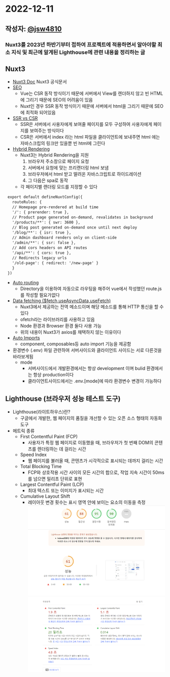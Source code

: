 # 2022-12-11 
## 작성자: [@jsw4810](https://github.com/jsw4810)

### Nuxt3를 2023년 하반기부터 접하여 프로젝트에 적용하면서 알아야할 최소 지식 및 최근에 알게된 Lighthouse에 관련 내용을 정리하는 글 
## Nuxt3
- [Nuxt3 Doc](https://nuxt.com/docs/getting-started/introduction) Nuxt3 공식문서
- [SEO](https://nuxt.com/docs/getting-started/seo-meta)
  - Vue는 CSR 동작 방식이기 때문에 서버에서 View를 렌더하지 않고 빈 HTML에 그리기 때문에 SEO의 어려움이 있음
  - Nuxt인 경우 SSR 동작 방식이기 때문에 서버에서 html을 그리기 때문에 SEO에 최적화 되어있음
- [SSR vs CSR](https://onlyfor-me-blog.tistory.com/387)
  - SSR은 서버에서 사용자에게 보여줄 페이지를 모두 구성하여 사용자에게 페이지를 보여주는 방식이다
  - CSR은 서버에서 index 라는 html 파일을 클라이언트에 보내주면 html 에는 자바스크립의 링크만 있을뿐 빈 html에 그린다
- [Hybrid Rendering](https://nuxt.com/docs/guide/concepts/rendering)
  - Nuxt3는 Hybrid Rendering을 지원
    1. 브라우저 주소창으로 페이지 요청
    2. 서버에서 요청에 맞는 프리랜더링 html 보냄
    3. 브라우저에서 html 받고 딸려온 자바스크립트로 하이드레이션
    4. 그 다음은 spa로 동작
  - 각 페이지별 랜더링 모드를 지정할 수 있다 
 ```
  export default defineNuxtConfig({
    routeRules: {
    // Homepage pre-rendered at build time
    '/': { prerender: true },
    // Product page generated on-demand, revalidates in background
    '/products/**': { swr: 3600 },
    // Blog post generated on-demand once until next deploy
    '/blog/**': { isr: true },
    // Admin dashboard renders only on client-side
    '/admin/**': { ssr: false },
    // Add cors headers on API routes
    '/api/**': { cors: true },
    // Redirects legacy urls
    '/old-page': { redirect: '/new-page' }
    }
  })
 ```
- [Auto routing](https://nuxt.com/docs/getting-started/routing)
  - Directory을 이용하여 자동으로 라우팅을 해주어 vue에서 작성했던 route.js를 작성할 필요가없다
- [Data fetching ($fetch,useAsyncData,useFetch)](https://jongmin4943.tistory.com/entry/Nuxt3-fetch-useAsyncData-useFetch-%EC%9D%98-%EC%B0%A8%EC%9D%B4)
  - Nuxt3에서 제공하는 전역 메소드이며 해당 메소드를 통해 HTTP 통신을 할 수 있다
  - ofetch라는 라이브러리를 사용하고 있음
  - Node 환경과 Browser 환경 둘다 사용 가능
  - 위의 내용이 Nuxt3가 axios를 채택하지 않는 이유이다
- [Auto Imports](https://nuxt.com/docs/guide/concepts/auto-imports)
  - component, composables등 auto import 기능을 제공함
- 환경변수 (.env) 파일 관련하여 서버사이드와 클라이언트 사이드는 서로 다른것을 바라보게됨
  - mode
    - 서버사이드에서 개발환경에서는 항상 development 이며 bulid 환경에서는 항상 production이다
    - 클라이언트사이드에서는 .env.[mode]에 따라 환경변수 변경이 가능하다

## Lighthouse (브라우저 성능 테스트 도구)
- Lighthouse(라이트하우스)란?
  - 구글에서 개발한, 웹 페이지의 품질을 개선할 수 있는 오픈 소스 형태의 자동화 도구
- 메트릭 종류
  - First Contentful Paint (FCP)
    - 사용자가 특정 웹 페이지로 이동했을 때, 브라우저가 첫 번째 DOM의 콘텐츠를 렌더링하는 데 걸리는 시간
  - Speed Index
    - 웹 페이지를 불러올 때, 콘텐츠가 시각적으로 표시되는 데까지 걸리는 시간
  - Total Blocking Time
    - FCP와 상호작용 시간 사이의 모든 시간의 합으로, 작업 지속 시간이 50ms를 넘으면 밀리초 단위로 표현
  - Largest Contentful Paint (LCP)
    - 최대 텍스트 또는 이미지가 표시되는 시간
  - Cumulative Layout Shift
    - 레이아웃 변경 횟수는 표시 영역 안에 보이는 요소의 이동을 측정
  ![Lighthouse 화면1](../../assets/img/lighthouse1.PNG)
  ![Lighthouse 화면2](../../assets/img/lighthouse2.PNG)
